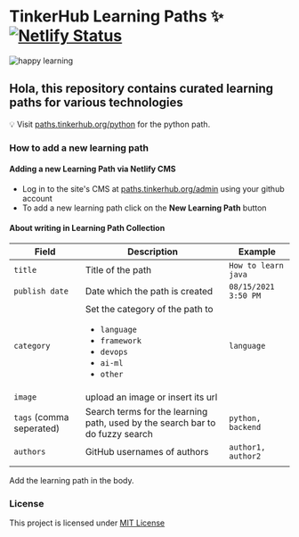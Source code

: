 # TinkerHub Learning Paths :sparkles: [![Netlify Status](https://api.netlify.com/api/v1/badges/562e1c1a-0f23-4d27-92cf-4be923e8ef91/deploy-status)](https://app.netlify.com/sites/th-learn/deploys)

![happy learning](https://user-images.githubusercontent.com/8397274/114326193-3774f480-9b51-11eb-88d3-e899e5673e98.jpg)

## Hola, this repository contains curated learning paths for various technologies

:bulb: Visit [paths.tinkerhub.org/python](https://paths.tinkerhub.org/python) for the python path.

### How to add a new learning path

#### Adding a new Learning Path via Netlify CMS

- Log in to the site's CMS at [paths.tinkerhub.org/admin](https://paths.tinkerhub.org/admin) using your github account
- To add a new learning path click on the **New Learning Path** button

#### About writing in Learning Path Collection

| Field                    | Description                                                                                                                       | Example              |
| ------------------------ | --------------------------------------------------------------------------------------------------------------------------------- | -------------------- |
| `title`                  | Title of the path                                                                                                                 | `How to learn java`  |
| `publish date`           | Date which the path is created                                                                                                    | `08/15/2021 3:50 PM` |
| `category`               | Set the category of the path to <ul><li>`language`</li><li>`framework`</li><li>`devops`</li><li>`ai-ml`</li><li>`other`</li></ul> | `language`           |
| `image`                  | upload an image or insert its url                                                                                                 |                      |
| `tags` (comma seperated) | Search terms for the learning path, used by the search bar to do fuzzy search                                                     | `python, backend`    |
| `authors`                | GitHub usernames of authors                                                                                                       | `author1, author2`   |
|                          |

Add the learning path in the body.

### License

This project is licensed under [MIT License](LICENSE)
